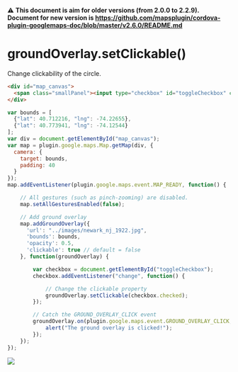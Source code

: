 :warning: **This document is aim for older versions (from 2.0.0 to 2.2.9).
Document for new version is https://github.com/mapsplugin/cordova-plugin-googlemaps-doc/blob/master/v2.6.0/README.md**

# groundOverlay.setClickable()

Change clickability of the circle.

```html
<div id="map_canvas">
  <span class="smallPanel"><input type="checkbox" id="toggleCheckbox" checked="checked">circle.setClickable(true)</span>
</div>
```

```js
var bounds = [
  {"lat": 40.712216, "lng": -74.22655},
  {"lat": 40.773941, "lng": -74.12544}
];
var div = document.getElementById("map_canvas");
var map = plugin.google.maps.Map.getMap(div, {
  camera: {
    target: bounds,
    padding: 40
  }
});
map.addEventListener(plugin.google.maps.event.MAP_READY, function() {

    // All gestures (such as pinch-zooming) are disabled.
    map.setAllGesturesEnabled(false);

    // Add ground overlay
    map.addGroundOverlay({
      'url': "../images/newark_nj_1922.jpg",
      'bounds': bounds,
      'opacity': 0.5,
      'clickable': true // default = false
    }, function(groundOverlay) {

        var checkbox = document.getElementById("toggleCheckbox");
        checkbox.addEventListener("change", function() {

            // Change the clickable property
            groundOverlay.setClickable(checkbox.checked);
        });

        // Catch the GROUND_OVERLAY_CLICK event
        groundOverlay.on(plugin.google.maps.event.GROUND_OVERLAY_CLICK, function(latLng) {
            alert("The ground overlay is clicked!");
        });
    });
});
```

![](image.gif)
